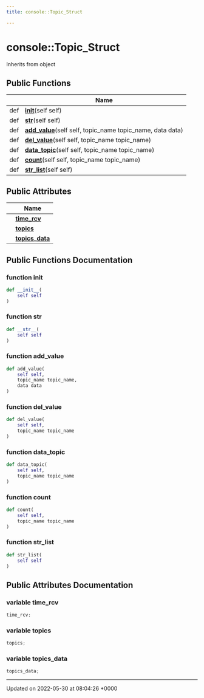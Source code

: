 ```yaml
---
title: console::Topic_Struct

---
```


# console::Topic_Struct





Inherits from object

## Public Functions

|                | Name           |
| -------------- | -------------- |
| def | **[__init__](/medusa_base/api/markdown/medusa_addons/http_server/Classes/classconsole_1_1Topic__Struct/#function---init--)**(self self) |
| def | **[__str__](/medusa_base/api/markdown/medusa_addons/http_server/Classes/classconsole_1_1Topic__Struct/#function---str--)**(self self) |
| def | **[add_value](/medusa_base/api/markdown/medusa_addons/http_server/Classes/classconsole_1_1Topic__Struct/#function-add-value)**(self self, topic_name topic_name, data data) |
| def | **[del_value](/medusa_base/api/markdown/medusa_addons/http_server/Classes/classconsole_1_1Topic__Struct/#function-del-value)**(self self, topic_name topic_name) |
| def | **[data_topic](/medusa_base/api/markdown/medusa_addons/http_server/Classes/classconsole_1_1Topic__Struct/#function-data-topic)**(self self, topic_name topic_name) |
| def | **[count](/medusa_base/api/markdown/medusa_addons/http_server/Classes/classconsole_1_1Topic__Struct/#function-count)**(self self, topic_name topic_name) |
| def | **[str_list](/medusa_base/api/markdown/medusa_addons/http_server/Classes/classconsole_1_1Topic__Struct/#function-str-list)**(self self) |

## Public Attributes

|                | Name           |
| -------------- | -------------- |
| | **[time_rcv](/medusa_base/api/markdown/medusa_addons/http_server/Classes/classconsole_1_1Topic__Struct/#variable-time-rcv)**  |
| | **[topics](/medusa_base/api/markdown/medusa_addons/http_server/Classes/classconsole_1_1Topic__Struct/#variable-topics)**  |
| | **[topics_data](/medusa_base/api/markdown/medusa_addons/http_server/Classes/classconsole_1_1Topic__Struct/#variable-topics-data)**  |

## Public Functions Documentation

### function __init__

```python
def __init__(
    self self
)
```


### function __str__

```python
def __str__(
    self self
)
```


### function add_value

```python
def add_value(
    self self,
    topic_name topic_name,
    data data
)
```


### function del_value

```python
def del_value(
    self self,
    topic_name topic_name
)
```


### function data_topic

```python
def data_topic(
    self self,
    topic_name topic_name
)
```


### function count

```python
def count(
    self self,
    topic_name topic_name
)
```


### function str_list

```python
def str_list(
    self self
)
```


## Public Attributes Documentation

### variable time_rcv

```python
time_rcv;
```


### variable topics

```python
topics;
```


### variable topics_data

```python
topics_data;
```


-------------------------------

Updated on 2022-05-30 at 08:04:26 +0000